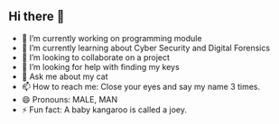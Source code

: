 ## Hi there 👋



- 🔭 I’m currently working on programming module
- 🌱 I’m currently learning about Cyber Security and Digital Forensics
- 👯 I’m looking to collaborate on a project
- 🤔 I’m looking for help with finding my keys
- 💬 Ask me about my cat
- 📫 How to reach me: Close your eyes and say my name 3 times.
- 😄 Pronouns: MALE, MAN
- ⚡ Fun fact: A baby kangaroo is called a joey.
  
